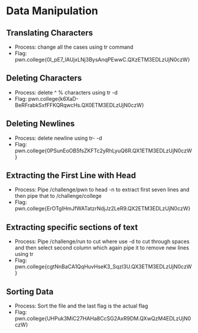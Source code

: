 # Data Manipulation
## Translating Characters
- Process: change all the cases using tr command
- Flag: pwn.college{0I_pE7_lAUjxLNj3BysAnqPEwwC.QXzETM3EDLzUjN0czW}
## Deleting Characters
- Process: delete ^ % characters using tr -d
- Flag: pwn.college{k6XaD-BeRFrabkSxfFFKQRqwcHs.QX0ETM3EDLzUjN0czW}
## Deleting Newlines
- Process: delete newline using tr- -d
- Flag: pwn.college{0PSunEoOB5fsZKFTc2yRhLyuQ6R.QX1ETM3EDLzUjN0czW}
## Extracting the First Line with Head
- Process: Pipe /challenge/pwn to head -n to extract first seven lines and then pipe that to /challenge/college
- Flag: pwn.college{ErOTgIHmJfWATatzrNdjJz2LeR9.QX2ETM3EDLzUjN0czW}
## Extracting specific sections of text
- Process: Pipe /challenge/run to cut where use -d to cut through spaces and then select second column which again pipe it to remove new lines using tr
- Flag: pwn.college{cgtNnBaCA1QqHuvHseK3_Sqzl3U.QX3ETM3EDLzUjN0czW}
## Sorting Data
- Process: Sort the file and the last flag is the actual flag
- Flag: pwn.college{UHPuk3MiC27HAHa8CcSG2AxR9DM.QXwQzM4EDLzUjN0czW}

